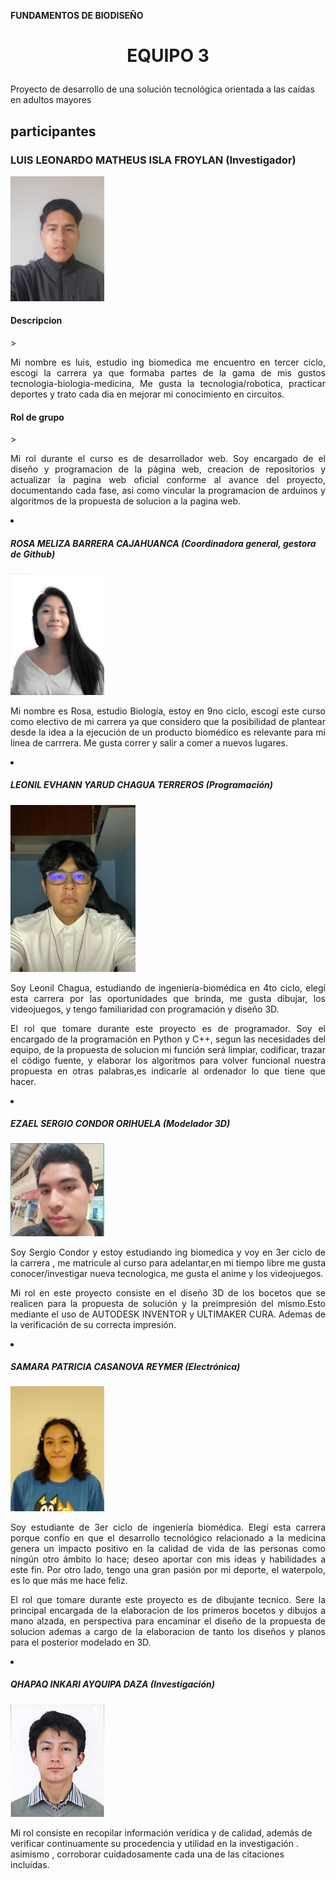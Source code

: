 <b> FUNDAMENTOS DE BIODISEÑO </b>
<h1><p align="center"> EQUIPO 3 </p></h1>
<p>Proyecto de desarrollo de una solución tecnológica orientada a las caídas en adultos mayores</p>
<h2> participantes </h2>
  <h3>LUIS LEONARDO MATHEUS ISLA FROYLAN (Investigador)</h3>

  <img src="photos/photoLuisRepositorioreadme.jpg"  alt="fotoLuis" style="width: 150px">

  <h4> Descripcion </h4>
  > <p style="text-align: justify"> Mi nombre es luis, estudio ing biomedica me encuentro en tercer ciclo, escogi la carrera ya que formaba partes de la gama de mis gustos tecnologia-biologia-medicina, Me gusta la tecnologia/robotica, practicar deportes y trato cada dia en mejorar mi conocimiento en circuitos.</p>
  <h4> Rol de grupo</h4>
  > <p style="text-align: justify"> Mi rol durante el curso es de desarrollador web. Soy encargado de el diseño y programacion de la página web, creacion de repositorios y actualizar la pagina web oficial conforme al avance del proyecto, documentando cada fase, asi como vincular la programacion de arduinos y algoritmos de la propuesta de solucion a la pagina web.</p>

 
  
<li><h5>ROSA MELIZA BARRERA CAJAHUANCA (Coordinadora general, gestora de Github)</h5></li>

   <img src="photos/photoRosaRepositorioReadme.png" alt="fotoRosa" style="width: 150px">

  <p style="text-align: justify"> Mi nombre es Rosa, estudio Biología, estoy en 9no ciclo, escogí este curso como electivo de mi carrera ya que considero que la posibilidad de plantear desde la idea a la ejecución de un producto biomédico es relevante para mi linea de carrrera. Me gusta correr y salir a comer a nuevos lugares. </p>
  
  


  
<li><h5>LEONIL EVHANN YARUD CHAGUA TERREROS (Programación)</h5></li>

   <img src="photos/photoEvhannRepositorioReadme.jpg" alt="fotoEvhann" style="width: 200px">
   
  <p style="text-align: justify;">Soy Leonil Chagua, estudiando de ingeniería-biomédica en 4to ciclo, elegí esta carrera por las oportunidades que brinda, me gusta dibujar, los videojuegos, y tengo familiaridad con programación y diseño 3D.</p>
    
  <p style="text-align: justify;">El rol que tomare durante este proyecto es de programador. Soy el encargado de la programación en Python y C++, segun las necesidades del equipo, de la propuesta de solucion mi función será limpiar, codificar, trazar el código fuente, y elaborar los algoritmos para volver funcional nuestra propuesta en otras palabras,es indicarle al ordenador lo que tiene que hacer. </p>

 

<li><h5>EZAEL SERGIO CONDOR ORIHUELA (Modelador 3D)</h5></li>

   <img src="photos/photoSergioRepositorioreadme.jpg"  alt="fotoSergio" style="width: 150px">
   
  <p style="text-align: justify;"> Soy Sergio Condor y estoy estudiando ing biomedica y voy en 3er ciclo de la carrera , me matricule al curso para adelantar,en mi tiempo libre me gusta conocer/investigar nueva tecnologica, me gusta el anime y los videojuegos. </p>
    
  <p style="text-align: justify;"> Mi rol en este proyecto consiste en el diseño 3D de los bocetos que se realicen para la propuesta de solución y la preimpresión del mismo.Esto mediante el uso de AUTODESK INVENTOR y ULTIMAKER CURA. Ademas de la verificación de su correcta impresión. </p>
  
  

  
<li><h5>SAMARA PATRICIA CASANOVA REYMER (Electrónica)</h5></li>

  <img src="photos/pkotoSamaraRepositorioReadme.png"  alt="fotoSamara" style="width: 150px">

  <p style="text-align: justify;"> Soy estudiante de 3er ciclo de ingeniería biomédica. Elegí esta carrera porque confío en que el desarrollo tecnológico relacionado a la medicina genera un impacto positivo en la calidad de vida de las personas como ningún otro ámbito lo hace; deseo aportar con mis ideas y habilidades a este fin. Por otro lado, tengo una gran pasión por mi deporte, el waterpolo, es lo que más me hace feliz. </p>
    
  <p style="text-align: justify;"> El rol que tomare durante este proyecto es de dibujante tecnico. Sere la principal encargada de la elaboracion de los primeros bocetos y dibujos a mano alzada, en perspectiva para encaminar el diseño de la propuesta de solucion ademas a cargo de la elaboracion de tanto los diseños y planos para el posterior modelado en 3D. </p>



<li><h5>QHAPAQ INKARI AYQUIPA DAZA (Investigación)</h5></li>

  <img src="photos/photoQhapaqRepositorioreadme.jpg" alt="fotoQhapaq" style="width: 150px">

  <p style="text-align: justify > Estudiante de 21 años, amante del emprendimiento y  de los negocios financieros. me gustan las cosas simples, como tomar un vasito de agua en la cima del monte everest. </p>
    
  <p style="text-align: justify> Mi rol consiste en recopilar información verídica y de calidad, además de verificar continuamente su procedencia y utilidad en la investigación . asimismo , corroborar cuidadosamente cada una de las citaciones incluidas. </p>
  
  


</ol>

